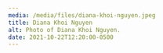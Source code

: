 ```yaml
---
media: /media/files/diana-khoi-nguyen.jpeg
title: Diana Khoi Nguyen
alt: Photo of Diana Khoi Nguyen.
date: 2021-10-22T12:20:00-0500
---
```

